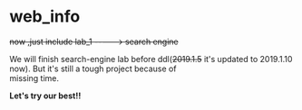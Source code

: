 # web_info



~~now ,just include lab_1 ----->  search engine~~


  We will finish search-engine lab before ddl(~~2019.1.5~~ it's updated to 2019.1.10 now).  But it's still a tough project because of   
 missing time. 
  
  **Let's try our best!!**

